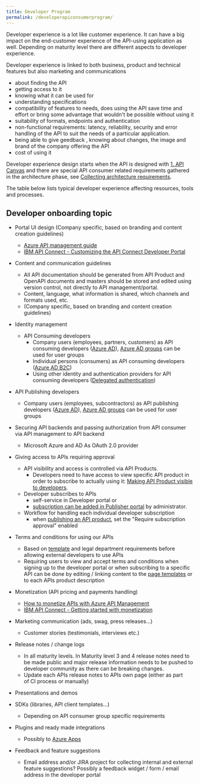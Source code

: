 ```yaml
---
title: Developer Program
permalink: /developerapiconsumerprogram/
---
```


Developer experience is a lot like customer experience. It can have a big impact on the end-customer experience of the API-using application as well. Depending on maturity level there are different aspects to developer experience.

Developer experience is linked to both business, product and technical features but also marketing and communications

*   about finding the API
*   getting access to it
*   knowing what it can be used for
*   understanding specifications
*   compatibility of features to needs, does using the API save time and effort or bring some advantage that wouldn't be possible without using it
*   suitability of formats, endpoints and authentication
*   non-functional requirements: latency, reliability, security and error handling of the API to suit the needs of a particular application.
*   being able to give geedback , knowing about changes, the image and brand of the company offering the API
*   cost of using it

Developer experience design starts when the API is designed with [1\. API Canvas](../apicanvas) and there are special API consumer related requirements gathered in the architecture phase, see [Collecting architecture requirements](../CollectingArchitectureRequirements).

The table below lists typical developer experience affecting resources, tools and processes.

## Developer onboarding topic

* Portal UI design (Company specific, based on branding and content creation guidelines)
  * [<u>Azure API management guide</u>](https://docs.microsoft.com/en-us/azure/api-management/api-management-modify-content-layout)
  * [IBM API Connect - Customizing the API Connect Developer Portal](https://developer.ibm.com/apiconnect/2017/07/19/customizing-api-connect-developer-portal/)
  
* Content and communication guidelines
  * All API documentation should be generated from API Product and OpenAPI documents and masters should be stored and edited using version control, not directly to API management/portal.
  * Content, language, what information is shared, which channels and formats used, etc.
  * (Company specific, based on branding and content creation guidelines)

* Identity management
  * API Consuming developers
    * Company users (employees, partners, customers) as API consuming developers ([<u>Azure AD</u>](https://docs.microsoft.com/en-us/azure/api-management/api-management-howto-aad)), [<u>Azure AD groups</u>](https://docs.microsoft.com/en-us/azure/api-management/api-management-howto-aad#how-to-add-an-external-azure-active-directory-group) can be used for user groups
    * Individual persons (consumers) as API consuming developers ([<u>Azure AD B2C</u>](https://docs.microsoft.com/en-us/azure/api-management/api-management-howto-aad-b2c))
    * Using other identity and authentication providers for API consuming developers ([<u>Delegated authentication</u>](https://docs.microsoft.com/en-us/azure/api-management/api-management-howto-setup-delegation)) 

* API Publishing developers
  * Company users (employees, subcontractors) as API publishing developers ([<u>Azure AD</u>](https://docs.microsoft.com/en-us/azure/api-management/api-management-howto-aad)), [<u>Azure AD groups</u>](https://docs.microsoft.com/en-us/azure/api-management/api-management-howto-aad#how-to-add-an-external-azure-active-directory-group) can be used for user groups

* Securing API backends and passing authorization from API consumer via API management to API backend
  * Microsoft Azure and AD As OAuth 2.0 provider

* Giving access to APIs requiring approval
  * API visibility and access is controlled via API Products.
    * Developers need to have access to view specific API product in order to subscribe to actually using it: [<u>Making API Product visible to developers</u>](https://docs.microsoft.com/en-us/azure/api-management/api-management-howto-add-products#a-namemake-visible-amake-a-product-visible-to-developers).
  * Developer subscribes to APIs
    * self-service in Developer portal or
    * [<u>subscription can be added in Publisher portal</u>](https://docs.microsoft.com/en-us/azure/api-management/api-management-howto-product-with-rules#a-namesubscribe-account-ato-subscribe-a-developer-account-to-the-product) by administrator.
  * Workflow for handling each individual developer subscription
    * when [<u>publishing an API product</u>](https://docs.microsoft.com/en-us/azure/api-management/api-management-howto-add-products#a-nameadd-description-aadd-descriptive-information-to-a-product), set the "Require subscription approval" enabled

* Terms and conditions for using our APIs
  * Based on [<u>template</u>](https://wiki.digia.com/display/INTEGRATION/Valmet+API+Strategy+DRAFT) and legal department requirements before allowing external developers to use APIs
  * Requiring users to view and accept terms and conditions when signing up to the developer portal or when subscribing to a specific API can be done by editing / linking content to the [<u>page templates</u>](https://docs.microsoft.com/en-us/azure/api-management/api-management-developer-portal-templates) or to each APIs product description 

* Monetization (API pricing and payments handling)
  * [How to monetize APIs with Azure API Management](https://blogs.msdn.microsoft.com/apimanagement/2016/06/30/how-to-monetize-apis-with-azure-api-management/)
  * [IBM API Connect - Getting started with monetization](https://developer.ibm.com/apiconnect/2017/07/10/getting-started-monetization-apic-v5072/)  

* Marketing communication (ads, swag, press releases...)
  * Customer stories (testimonials, interviews etc.)

* Release notes / change logs
  * In all maturity levels. In Maturity level 3 and 4 release notes need to be made public and major release information needs to be pushed to developer community as there can be breaking changes.
  * Update each APIs release notes to APIs own page (either as part of CI process or manually) 

* Presentations and demos

* SDKs (libraries, API client templates...)
  * Depending on API consumer group specific requirements

* Plugins and ready made integrations
  * Possibly to [Azure Apps](https://azure.microsoft.com/en-us/services/app-service/)

* Feedback and feature suggestions
  * Email address and/or JIRA project for collecting internal and external feature suggestions? Possibly a feedback widget / form / email address in the developer portal
